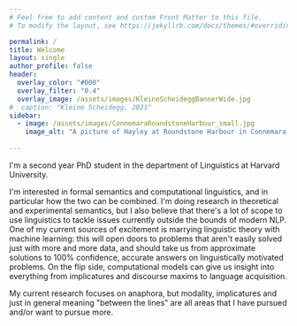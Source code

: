 ```yaml
---
# Feel free to add content and custom Front Matter to this file.
# To modify the layout, see https://jekyllrb.com/docs/themes/#overriding-theme-defaults

permalink: /
title: Welcome
layout: single
author_profile: false
header:
  overlay_color: "#000"
  overlay_filter: "0.4"
  overlay_image: /assets/images/KleineScheideggBannerWide.jpg
#  caption: "Kleine Scheidegg, 2021"
sidebar:
  - image: /assets/images/ConnemaraRoundstoneHarbour_small.jpg
    image_alt: "A picture of Hayley at Roundstone Harbour in Connemara, Ireland"
  
---
```


I'm a second year PhD student in the department of Linguistics at Harvard University.

I'm interested in formal semantics and computational linguistics, and in particular how the two can be combined. 
I'm doing research in theoretical and experimental semantics, but I also believe that there's a lot of scope to use linguistics to tackle issues currently outside the bounds of modern NLP. 
One of my current sources of excitement is marrying linguistic theory with machine learning: this will open doors to problems that aren't easily solved just with more and more data, and should take us from approximate solutions to 100% confidence, accurate answers on linguistically motivated problems. 
On the flip side, computational models can give us insight into everything from implicatures and discourse maxims to language acquisition.

My current research focuses on anaphora, but modality, implicatures and just in general meaning "between the lines" are all areas that I have pursued and/or want to pursue more.
